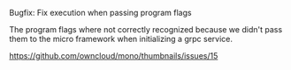 Bugfix: Fix execution when passing program flags

The program flags where not correctly recognized because we didn't pass them to
the micro framework when initializing a grpc service.

https://github.com/owncloud/mono/thumbnails/issues/15

